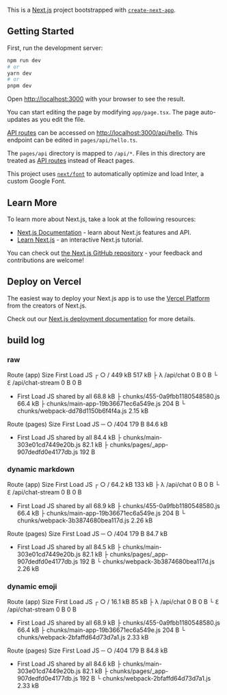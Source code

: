 This is a [Next.js](https://nextjs.org/) project bootstrapped with [`create-next-app`](https://github.com/vercel/next.js/tree/canary/packages/create-next-app).

## Getting Started

First, run the development server:

```bash
npm run dev
# or
yarn dev
# or
pnpm dev
```

Open [http://localhost:3000](http://localhost:3000) with your browser to see the result.

You can start editing the page by modifying `app/page.tsx`. The page auto-updates as you edit the file.

[API routes](https://nextjs.org/docs/api-routes/introduction) can be accessed on [http://localhost:3000/api/hello](http://localhost:3000/api/hello). This endpoint can be edited in `pages/api/hello.ts`.

The `pages/api` directory is mapped to `/api/*`. Files in this directory are treated as [API routes](https://nextjs.org/docs/api-routes/introduction) instead of React pages.

This project uses [`next/font`](https://nextjs.org/docs/basic-features/font-optimization) to automatically optimize and load Inter, a custom Google Font.

## Learn More

To learn more about Next.js, take a look at the following resources:

- [Next.js Documentation](https://nextjs.org/docs) - learn about Next.js features and API.
- [Learn Next.js](https://nextjs.org/learn) - an interactive Next.js tutorial.

You can check out [the Next.js GitHub repository](https://github.com/vercel/next.js/) - your feedback and contributions are welcome!

## Deploy on Vercel

The easiest way to deploy your Next.js app is to use the [Vercel Platform](https://vercel.com/new?utm_medium=default-template&filter=next.js&utm_source=create-next-app&utm_campaign=create-next-app-readme) from the creators of Next.js.

Check out our [Next.js deployment documentation](https://nextjs.org/docs/deployment) for more details.

## build log
### raw
Route (app)                                Size     First Load JS
┌ ○ /                                      449 kB          517 kB
├ λ /api/chat                              0 B                0 B
└ ℇ /api/chat-stream                       0 B                0 B
+ First Load JS shared by all              68.8 kB
  ├ chunks/455-0a9fbb1180548580.js         66.4 kB
  ├ chunks/main-app-19b36671ec6a549e.js    204 B
  └ chunks/webpack-dd78d1150b6f4f4a.js     2.15 kB

Route (pages)                              Size     First Load JS
─ ○ /404                                   179 B          84.6 kB
+ First Load JS shared by all              84.4 kB
  ├ chunks/main-303e01cd7449e20b.js        82.1 kB
  ├ chunks/pages/_app-907dedfd0e4177db.js  192 B

### dynamic markdown
Route (app)                                Size     First Load JS
┌ ○ /                                      64.2 kB         133 kB
├ λ /api/chat                              0 B                0 B
└ ℇ /api/chat-stream                       0 B                0 B
+ First Load JS shared by all              68.9 kB
  ├ chunks/455-0a9fbb1180548580.js         66.4 kB
  ├ chunks/main-app-19b36671ec6a549e.js    204 B
  └ chunks/webpack-3b3874680bea117d.js     2.26 kB

Route (pages)                              Size     First Load JS
─ ○ /404                                   179 B          84.7 kB
+ First Load JS shared by all              84.5 kB
  ├ chunks/main-303e01cd7449e20b.js        82.1 kB
  ├ chunks/pages/_app-907dedfd0e4177db.js  192 B
  └ chunks/webpack-3b3874680bea117d.js     2.26 kB

### dynamic emoji
Route (app)                                Size     First Load JS
┌ ○ /                                      16.1 kB          85 kB
├ λ /api/chat                              0 B                0 B
└ ℇ /api/chat-stream                       0 B                0 B
+ First Load JS shared by all              68.9 kB
  ├ chunks/455-0a9fbb1180548580.js         66.4 kB
  ├ chunks/main-app-19b36671ec6a549e.js    204 B
  └ chunks/webpack-2bfaffd64d73d7a1.js     2.33 kB

Route (pages)                              Size     First Load JS
─ ○ /404                                   179 B          84.8 kB
+ First Load JS shared by all              84.6 kB
  ├ chunks/main-303e01cd7449e20b.js        82.1 kB
  ├ chunks/pages/_app-907dedfd0e4177db.js  192 B
  └ chunks/webpack-2bfaffd64d73d7a1.js     2.33 kB